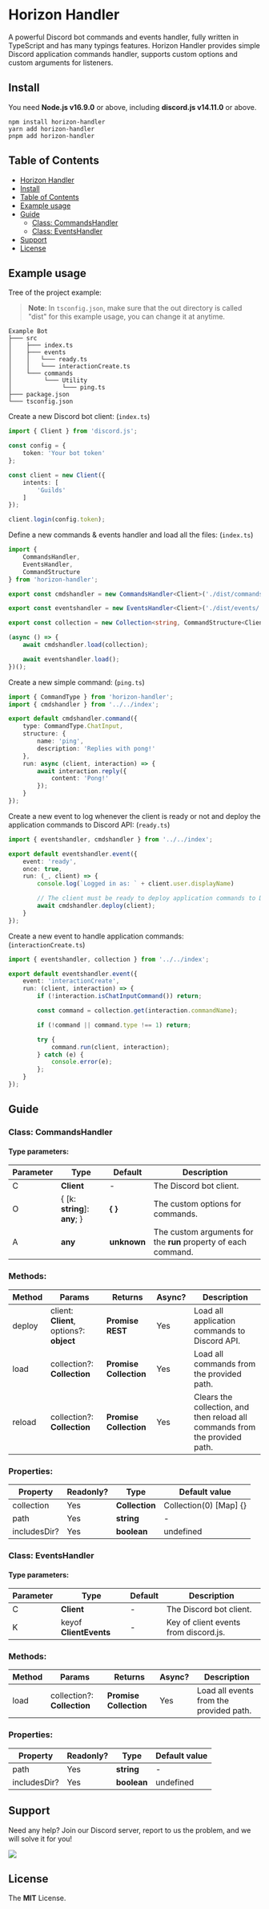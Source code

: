 # Horizon Handler
A powerful Discord bot commands and events handler, fully written in TypeScript and has many typings features. Horizon Handler provides simple Discord application commands handler, supports custom options and custom arguments for listeners.

## Install
You need **Node.js v16.9.0** or above, including **discord.js v14.11.0** or above.

```
npm install horizon-handler
yarn add horizon-handler
pnpm add horizon-handler
```

## Table of Contents

- [Horizon Handler](#horizon-handler)
- [Install](#install)
- [Table of Contents](#table-of-contents)
- [Example usage](#example-usage)
- [Guide](#guide)
    - [Class: CommandsHandler](#class-commandshandler)
    - [Class: EventsHandler](#class-eventshandler)
- [Support](#support)
- [License](#license)

## Example usage
Tree of the project example:

> **Note**: In `tsconfig.json`, make sure that the out directory is called "dist" for this example usage, you can change it at anytime.

```
Example Bot
├─── src
│    ├─── index.ts
│    ├─── events
│    │   └─── ready.ts
│    │   └─── interactionCreate.ts
│    └─── commands
│         └─── Utility
│              └─── ping.ts
├─── package.json
└─── tsconfig.json
```

Create a new Discord bot client: (`index.ts`)
```ts
import { Client } from 'discord.js';

const config = {
    token: 'Your bot token'
};

const client = new Client({
    intents: [
        'Guilds'
    ]
});

client.login(config.token);
```

Define a new commands & events handler and load all the files: (`index.ts`)
```ts
import {
    CommandsHandler,
    EventsHandler,
    CommandStructure
} from 'horizon-handler';

export const cmdshandler = new CommandsHandler<Client>('./dist/commands/', true);

export const eventshandler = new EventsHandler<Client>('./dist/events/');

export const collection = new Collection<string, CommandStructure<Client>>();

(async () => {
    await cmdshandler.load(collection);

    await eventshandler.load();
})();
```

Create a new simple command: (`ping.ts`)

```ts
import { CommandType } from 'horizon-handler';
import { cmdshandler } from '../../index';

export default cmdshandler.command({
    type: CommandType.ChatInput,
    structure: {
        name: 'ping',
        description: 'Replies with pong!'
    },
    run: async (client, interaction) => {
        await interaction.reply({
            content: 'Pong!'
        });
    }
});
```

Create a new event to log whenever the client is ready or not and deploy the application commands to Discord API: (`ready.ts`)

```ts
import { eventshandler, cmdshandler } from '../../index';

export default eventshandler.event({
    event: 'ready',
    once: true,
    run: (_, client) => {
        console.log(`Logged in as: ` + client.user.displayName)

        // The client must be ready to deploy application commands to Discord API.
        await cmdshandler.deploy(client);
    }
});
```

Create a new event to handle application commands: (`interactionCreate.ts`)

```ts
import { eventshandler, collection } from '../../index';

export default eventshandler.event({
    event: 'interactionCreate',
    run: (client, interaction) => {
        if (!interaction.isChatInputCommand()) return;

        const command = collection.get(interaction.commandName);

        if (!command || command.type !== 1) return;

        try {
            command.run(client, interaction);
        } catch (e) {
            console.error(e);
        };
    }
});
```

## Guide
### Class: CommandsHandler
#### Type parameters:
| Parameter | Type | Default | Description |
| -------- | -------- | -------- | -------- |
| C | **Client** | - | The Discord bot client. |
| O | { [k: **string**]: **any**; } | **{ }** | The custom options for commands. |
| A | **any** | **unknown** | The custom arguments for the **run** property of each command. |

### Methods:
| Method | Params | Returns | Async? | Description |
| -------- | -------- | -------- | -------- | -------- |
| deploy | client: **Client**, options?: **object** | **Promise** **REST** | Yes | Load all application commands to Discord API. |
| load | collection?: **Collection** | **Promise** **Collection** | Yes | Load all commands from the provided path. |
| reload | collection?: **Collection** | **Promise** **Collection** | Yes | Clears the collection, and then reload all commands from the provided path. |

### Properties:
| Property | Readonly? | Type | Default value |
| -------- | -------- | -------- | -------- |
| collection | Yes | **Collection** | Collection(0) [Map] {} |
| path | Yes | **string** | - |
| includesDir? | Yes | **boolean** | undefined |

### Class: EventsHandler
#### Type parameters:
| Parameter | Type | Default | Description |
| -------- | -------- | -------- | -------- |
| C | **Client** | - | The Discord bot client. |
| K | keyof **ClientEvents** | - | Key of client events from discord.js. |

### Methods:
| Method | Params | Returns | Async? | Description |
| -------- | -------- | -------- | -------- | -------- |
| load | collection?: **Collection** | **Promise** **Collection** | Yes | Load all events from the provided path. |

### Properties:
| Property | Readonly? | Type | Default value |
| -------- | -------- | -------- | -------- |
| path | Yes | **string** | - |
| includesDir? | Yes | **boolean** | undefined |

## Support
Need any help? Join our Discord server, report to us the problem, and we will solve it for you!

<a href="https://discord.gg/E6VFACWu5V">
    <img src="https://discord.com/api/guilds/918611797194465280/widget.png?style=banner3">
</a>

## License
The **MIT** License.